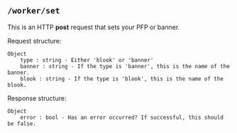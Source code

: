 ## ```/worker/set```
This is an HTTP **post** request that sets your PFP or banner.

Request structure:   
```
Object
    type : string - Either 'blook' or 'banner'
    banner : string - If the type is 'banner', this is the name of the banner.
    blook : string - If the type is 'blook', this is the name of the blook.
```

Response structure:
```
Object
    error : bool - Has an error occurred? If successful, this should be false.
```